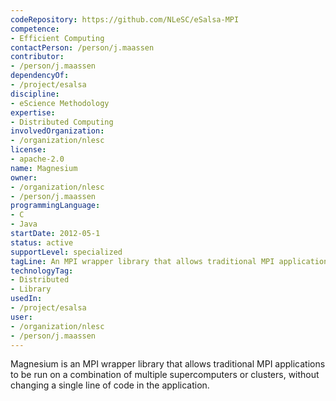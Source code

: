 ```yaml
---
codeRepository: https://github.com/NLeSC/eSalsa-MPI
competence:
- Efficient Computing
contactPerson: /person/j.maassen
contributor:
- /person/j.maassen
dependencyOf:
- /project/esalsa
discipline:
- eScience Methodology
expertise:
- Distributed Computing
involvedOrganization:
- /organization/nlesc
license:
- apache-2.0
name: Magnesium
owner:
- /organization/nlesc
- /person/j.maassen
programmingLanguage:
- C
- Java
startDate: 2012-05-1
status: active
supportLevel: specialized
tagLine: An MPI wrapper library that allows traditional MPI applications to be run on a combination of multiple supercomputers or clusters, without changing a single line of code in the application.
technologyTag:
- Distributed
- Library
usedIn:
- /project/esalsa
user:
- /organization/nlesc
- /person/j.maassen
---
```

Magnesium is an MPI wrapper library that allows traditional MPI 
applications to be run on a combination of multiple supercomputers 
or clusters, without changing a single line of code in the application.
